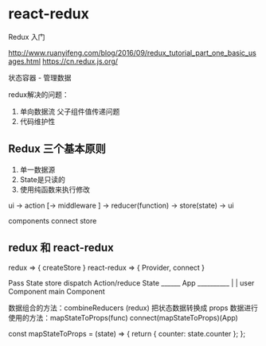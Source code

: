 # react-redux

Redux 入门

http://www.ruanyifeng.com/blog/2016/09/redux_tutorial_part_one_basic_usages.html
https://cn.redux.js.org/

状态容器 - 管理数据

redux解决的问题：

1. 单向数据流  父子组件值传递问题
2. 代码维护性

## Redux 三个基本原则

1. 单一数据源
2. State是只读的
3. 使用纯函数来执行修改

ui -> action [-> middleware ] -> reducer(function) -> store(state) -> ui

components  connect   store

## redux 和 react-redux

redux     =>    { createStore }
react-redux     =>    { Provider, connect }

  Pass State     store       dispatch Action/reduce State
         ______   App    __________
        |                          |
user Component              main Component

数据组合的方法：combineReducers (redux)
把状态数据转换成 props 数据进行使用的方法：mapStateToProps(func)
connect(mapStateToProps)(App)

const mapStateToProps = (state) => {
  return {
    counter: state.counter
  };
};



